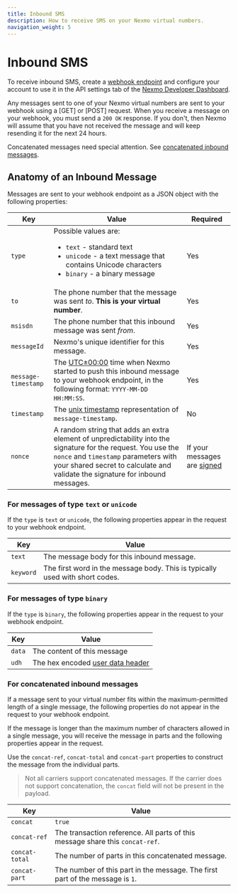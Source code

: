 ```yaml
---
title: Inbound SMS
description: How to receive SMS on your Nexmo virtual numbers.
navigation_weight: 5
---
```


# Inbound SMS

To receive inbound SMS, create a [webhook endpoint](/concepts/guides/webhooks) and configure your account to use it in the API settings tab of the [Nexmo Developer Dashboard](https://dashboard.nexmo.com/settings).

Any messages sent to one of your Nexmo virtual numbers are sent to your webhook using a [GET] or [POST] request. When you receive a message on your webhook, you must send a `200 OK` response. If you don't, then Nexmo will assume that you have not received the message and will keep resending it for the next 24 hours.

Concatenated messages need special attention. See [concatenated inbound messages](#for-concatenated-inbound-messages).

## Anatomy of an Inbound Message

Messages are sent to your webhook endpoint as a JSON object with the following properties:

Key | Value | Required
--|--|--
`type` | Possible values are: <ul><li>`text` - standard text</li><li>`unicode` - a text message that contains Unicode characters<li>`binary` - a binary message</li></ul>| Yes
`to` | The phone number that the message was sent *to*. **This is your virtual number**.| Yes
`msisdn` | The phone number that this inbound message was sent *from*. | Yes
`messageId` | Nexmo's unique identifier for this message.| Yes
`message-timestamp` | The [UTC±00:00](https://en.wikipedia.org/wiki/UTC%C2%B100:00) time when Nexmo started to push this inbound message to your webhook endpoint, in the following format: `YYYY-MM-DD HH:MM:SS`.| Yes
`timestamp` | The [unix timestamp](https://www.unixtimestamp.com/) representation of `message-timestamp`. | No
`nonce` | A random string that adds an extra element of unpredictability into the signature for the request. You use the `nonce` and `timestamp` parameters with your shared secret to calculate and validate the signature for inbound messages. | If your messages are [signed](/concepts/guides/signing-messages)


### For messages of type `text` or `unicode`

If the `type` is `text` or `unicode`, the following properties appear in the request to your webhook endpoint.

Key | Value 
-- | -- 
`text` | The message body for this inbound message.
`keyword` | The first word in the message body. This is typically used with short codes.

### For messages of type `binary`

If the `type` is `binary`, the following properties appear in the request to your webhook endpoint.

Key | Value 
-- | -- 
`data` | The content of this message 
`udh` | The hex encoded [user data header](https://en.wikipedia.org/wiki/User_Data_Header) 

### For concatenated inbound messages

If a message sent to your virtual number fits within the maximum-permitted length of a single message, the following properties do not appear in the request to your webhook endpoint.

If the message is longer than the maximum number of characters allowed in a single message, you will receive the message in parts and the following properties appear in the request.

Use the `concat-ref`, `concat-total` and `concat-part` properties to construct the message from the individual parts.

> Not all carriers support concatenated messages. If the carrier does not support concatenation, the `concat` field will not be present in the payload.

Key | Value 
-- | -- 
`concat` | `true` 
`concat-ref` | The transaction reference. All parts of this message share this `concat-ref`.
`concat-total` | The number of parts in this concatenated message.
`concat-part` | The number of this part in the message. The first part of the message is `1`.

